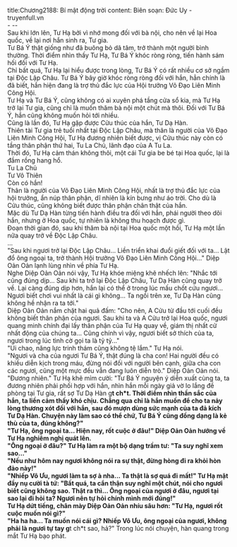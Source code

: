 title:Chương2188: Bí mật động trời
content:
Biên soạn: Đức Uy - truyenfull.vn<br>- --<br>Sau khi lớn lên, Tư Hạ bởi vì nhớ mong đối với bà nội, cho nên về lại Hoa quốc, về lại nơi hắn sinh ra, Tư gia.<br>Tư Bá Ý thật giống như đã buông bỏ dã tâm, trở thành một người bình thường. Thời điểm nhìn thấy Tư Hạ, Tư Bá Ý khóc ròng ròng, tiến hành sám hối đối với Tư Hạ.<br>Chỉ bất quá, Tư Hạ lại hiểu được trong lòng, Tư Bá Ý có rất nhiều cơ sở ngầm tại Độc Lập Châu. Tư Bá Ý bây giờ khóc ròng ròng đối với hắn, hẳn chính là đã biết, hắn hiện đang là trợ thủ đắc lực của Hội trưởng Võ Đạo Liên Minh Công Hội.<br>Tư Hạ và Tư Bá Ý, cũng không có ai xuyên phá tầng cửa sổ kia, mà Tư Hạ trở lại Tư gia, cũng chỉ là muốn thăm bà nội một chút mà thôi. Đối với Tư Bá Ý, hắn cũng không muốn hỏi tới nhiều.<br>Cũng là lần đó, Tư Hạ gặp được Cửu thúc của hắn, Tư Dạ Hàn.<br>Thiên tài Tư gia trẻ tuổi nhất tại Độc Lập Châu, mà thân là người của Võ Đạo Liên Minh Công Hội, Tư Hạ đương nhiên biết được, vị Cửu thúc này còn có tầng thân phận thứ hai, Tu La Chủ, lãnh đạo của A Tu La.<br>Thời đó, Tư Hạ cảm thán không thôi, một cái Tư gia be bé tại Hoa quốc, lại là đầm rồng hang hổ.<br>Tu La Chủ<br>Tư Vô Thiên<br>Còn có hắn!<br>Thân là người của Võ Đạo Liên Minh Công Hội, nhất là trợ thủ đắc lực của hội trưởng, ẩn núp thân phận, dĩ nhiên là kín bưng như áo trời. Cho dù là Cửu thúc, cũng không biết được thân phận chân thật của hắn.<br>Mặc dù Tư Dạ Hàn từng tiến hành điều tra đối với hắn, phái người theo dõi hắn, nhưng ở Hoa quốc, tự nhiên là không thu hoạch được gì.<br>Đoạn thời gian đó, sau khi thăm bà nội tại Hoa quốc một hồi, Tư Hạ một lần nữa quay trở về Độc Lập Châu.<br>...<br>"Sau khi ngươi trở lại Độc Lập Châu... Liền triển khai đuổi giết đối với ta... Lật đổ ông ngoại ta, trở thành Hội trưởng Võ Đạo Liên Minh Công Hội..." Diệp Oản Oản lạnh lùng nhìn về phía Tư Hạ.<br>Nghe Diệp Oản Oản nói vậy, Tư Hạ khóe miệng khẽ nhếch lên: "Nhắc tới cũng đúng dịp... Sau khi ta trở lại Độc Lập Châu, Tư Dạ Hàn cũng quay trở về. Lại càng đúng dịp hơn, hắn lại có thể ở trong lúc mấu chốt cứu ngươi... Ngươi biết chơi vui nhất là cái gì không... Ta ngồi trên xe, Tư Dạ Hàn cũng không hề nhận ra ta tới."<br>Diệp Oản Oản nắm chặt hai quả đấm: "Cho nên, A Cửu từ đầu tới cuối đều không biết thân phận của ngươi. Sau khi ta và A Cửu trở lại Hoa quốc, ngươi quang minh chính đại lấy thân phận của Tư Hạ quay về, giám thị nhất cử nhất động của chúng ta... Cũng chính vì vậy, ngươi biết sở thích của ta, ngươi trong lúc tình cờ gọi ta là tỷ tỷ..."<br>"Ui chao, năng lực trinh thám cũng không tệ lắm." Tư Hạ nói.<br>"Ngươi và cha của ngươi Tư Bá Ý, thật đúng là cha con! Hai người đều có khiếu diễn kịch trong máu, đừng nói đối với người bên cạnh, giữa cha con các ngươi, cũng một mực đều vẫn đang luôn diễn trò." Diệp Oản Oản nói.<br>"Đương nhiên." Tư Hạ khẽ mỉm cười: "Tư Bá Ý nguyện ý diễn xuất cùng ta, ta đương nhiên phải phối hợp với hắn, nhìn hắn mỗi ngày giả vờ lo lắng đề phòng tại Tư gia, rất sợ Tư Dạ Hàn g**t ch*t. Thời điểm nhìn thần sắc của hắn, ta liền cảm thấy khó chịu. Chẳng qua chỉ là hắn muốn để cho ta nảy lòng thương xót đối với hắn, sau đó mượn dùng sức mạnh của ta đả kích Tư Dạ Hàn. Chuyện này làm sao có thể chứ, Tư Bá Ý cũng đồng dạng là kẻ thù của ta, đúng không?"<br>"Tư Hạ, ông ngoại ta... Hiện nay, rốt cuộc ở đâu!" Diệp Oản Oản hướng về Tư Hạ nghiêm nghị quát lên.<br>"Ông ngoại ở đâu?" Tư Hạ làm ra một bộ dạng trầm tư: "Ta suy nghĩ xem sao..."<br>"Nếu như hôm nay ngươi không nói ra sự thật, đừng hòng đi ra khỏi hòn đảo này!"<br>"Nhiếp Vô Ưu, ngươi làm ta sợ à nha... Ta thật là sợ quá đi mất!" Tư Hạ mặt đầy nụ cười tà tứ: "Bất quá, ta cẩn thận suy nghĩ một chút, nói cho ngươi biết cũng không sao. Thật ra thì... Ông ngoại của ngươi ở đâu, ngươi tại sao lại đi hỏi ta? Ngươi nên tự hỏi chính mình mới đúng!"<br>Tư Hạ dứt tiếng, chân mày Diệp Oản Oản nhíu sâu hơn: "Tư Hạ, ngươi rốt cuộc muốn nói gì?"<br>"Ha ha ha... Ta muốn nói cái gì? Nhiếp Vô Ưu, ông ngoại của ngươi, không phải là ngươi tự tay g**t ch*t sao, hả?" Trong lúc nói chuyện, hàn quang trong mắt Tư Hạ bạo phát.